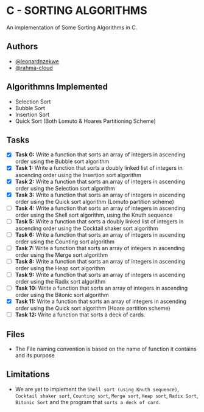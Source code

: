 # C - SORTING ALGORITHMS

An implementation of Some Sorting Algorithms in C.

## Authors

- [@leonardnzekwe](https://www.github.com/leonardnzekwe)
- [@rahma-cloud](https://www.github.com/rahma-cloud)

## Algorithmns Implemented

- Selection Sort
- Bubble Sort
- Insertion Sort
- Quick Sort (Both Lomuto & Hoares Partitioning Scheme)

## Tasks

- [x]  **Task 0:** Write a function that sorts an array of integers in ascending order using the Bubble sort algorithm
- [x]  **Task 1:** Write a function that sorts a doubly linked list of integers in ascending order using the Insertion sort algorithm
- [x]  **Task 2:** Write a function that sorts an array of integers in ascending order using the Selection sort algorithm
- [x]  **Task 3:** Write a function that sorts an array of integers in ascending order using the Quick sort algorithm (Lomuto partition scheme)
- [ ]  **Task 4:** Write a function that sorts an array of integers in ascending order using the Shell sort algorithm, using the Knuth sequence
- [ ]  **Task 5:** Write a function that sorts a doubly linked list of integers in ascending order using the Cocktail shaker sort algorithm
- [ ]  **Task 6:** Write a function that sorts an array of integers in ascending order using the Counting sort algorithm
- [ ]  **Task 7:** Write a function that sorts an array of integers in ascending order using the Merge sort algorithm
- [ ]  **Task 8:** Write a function that sorts an array of integers in ascending order using the Heap sort algorithm
- [ ]  **Task 9:** Write a function that sorts an array of integers in ascending order using the Radix sort algorithm
- [ ]  **Task 10:** Write a function that sorts an array of integers in ascending order using the Bitonic sort algorithm
- [x]  **Task 11:** Write a function that sorts an array of integers in ascending order using the Quick sort algorithm (Hoare partition scheme)
- [ ]  **Task 12:** Write a function that sorts a deck of cards.

## Files

- The File naming convention is based on the name of function it contains and its purpose

## Limitations

- We are yet to implement the `Shell sort (using Knuth sequence)`, `Cocktail shaker sort`, `Counting sort`, `Merge sort`, `Heap sort`, `Radix Sort`, `Bitonic Sort` and the program that `sorts a deck of card`.
